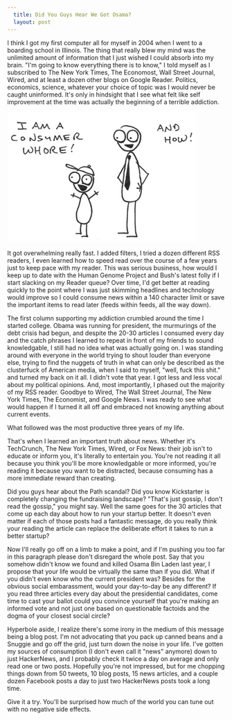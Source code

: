 ```yaml
---
  title: Did You Guys Hear We Got Osama?
  layout: post
---
```


I think I got my first computer all for myself in 2004 when I went to a boarding school in Illinois. The thing that really blew my mind was the unlimited amount of information that I just wished I could absorb into my brain. "I'm going to know everything there is to know," I told myself as I subscribed to The New York Times, The Economost, Wall Street Journal, Wired, and at least a dozen other blogs on Google Reader. Politics, economics, science, whatever your choice of topic was I would never be caught uninformed. It's only in hindsight that I see what felt like self improvement at the time was actually the beginning of a terrible addiction.

![I Am A Consumer Whore](/images/ConsumerWhore.jpg)

It got overwhelming really fast. I added filters, I tried a dozen different RSS readers, I even learned how to speed read over the course of a few years just to keep pace with my reader. This was serious business, how would I keep up to date with the Human Genome Project and Bush's latest folly if I start slacking on my Reader queue? Over time, I'd get better at reading quickly to the point where I was just skimming headlines and technology would improve so I could consume news within a 140 character limit or save the important items to read later (feeds within feeds, all the way down).

The first column supporting my addiction crumbled around the time I started college. Obama was running for president, the murmurings of the debt crisis had begun, and despite the 20-30 articles I consumed every day and the catch phrases I learned to repeat in front of my friends to sound knowledgable, I still had no idea what was actually going on. I was standing around with everyone in the world trying to shout louder than everyone else, trying to find the nuggets of truth in what can only be described as the clusterfuck of American media, when I said to myself, "well, fuck this shit." and turned my back on it all. I didn't vote that year. I got less and less vocal about my political opinions. And, most importantly, I phased out the majority of my RSS reader. Goodbye to Wired, The Wall Street Journal, The New York Times, The Economist, and Google News. I was ready to see what would happen if I turned it all off and embraced not knowing anything about current events.

What followed was the most productive three years of my life.

That's when I learned an important truth about news. Whether it's TechCrunch, The New York Times, Wired, or Fox News: their job isn't to educate or inform you, it's literally to entertain you. You're not reading it all because you think you'll be more knowledgable or more informed, you're reading it because you want to be distracted, because consuming has a more immediate reward than creating.

Did you guys hear about the Path scandal? Did you know Kickstarter is completely changing the fundraising landscape? "That's just gossip, I don't read the gossip," you might say. Well the same goes for the 30 articles that come up each day about how to run your startup better. It doesn't even matter if each of those posts had a fantastic message, do you really think your reading the article can replace the deliberate effort it takes to run a better startup?

Now I'll really go off on a limb to make a point, and if I'm pushing you too far in this paragraph please don't disregard the whole post. Say that you somehow didn't know we found and killed Osama Bin Laden last year, I propose that your life would be virtually the same than if you did. What if you didn't even know who the current president was? Besides for the obvious social embarassment, would your day-to-day be any different? If you read three articles every day about the presidential candidates, come time to cast your ballot could you convince yourself that you're making an informed vote and not just one based on questionable factoids and the dogma of your closest social circle?

Hyperbole aside, I realize there's some irony in the medium of this message being a blog post. I'm not advocating that you pack up canned beans and a Snuggie and go off the grid, just turn down the noise in your life. I've gotten my sources of consumption (I don't even call it "news" anymore) down to just HackerNews, and I probably check it twice a day on average and only read one or two posts. Hopefully you're not impressed, but for me chopping things down from 50 tweets, 10 blog posts, 15 news articles, and a couple dozen Facebook posts a day to just two HackerNews posts took a long time.

Give it a try. You'll be surprised how much of the world you can tune out with no negative side effects.
